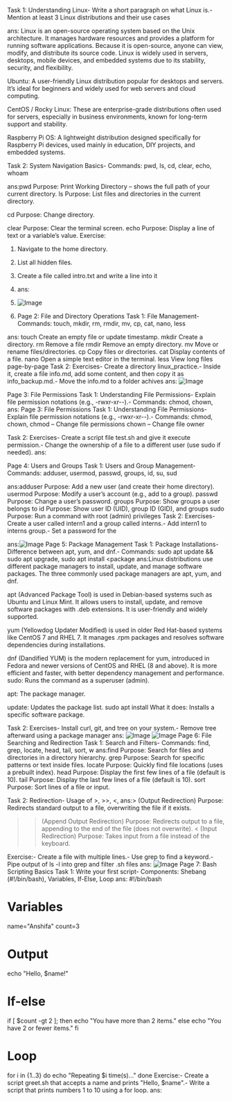  Task 1: Understanding Linux- Write a short paragraph on what Linux is.- Mention at least 3 Linux distributions and their use cases

 ans:
 Linux is an open-source operating system based on the Unix architecture. It manages hardware resources and provides a platform for running software applications. Because it is open-source, anyone can view, modify, and distribute its source code. Linux is widely used in servers, desktops, mobile devices, and embedded systems due to its stability, security, and flexibility.

 Ubuntu: A user-friendly Linux distribution popular for desktops and servers. It’s ideal for beginners and widely used for web servers and cloud computing.

CentOS / Rocky Linux: These are enterprise-grade distributions often used for servers, especially in business environments, known for long-term support and stability.

Raspberry Pi OS: A lightweight distribution designed specifically for Raspberry Pi devices, used mainly in education, DIY projects, and embedded systems.

 Task 2: System Navigation Basics- Commands: pwd, ls, cd, clear, echo, whoam

 ans:pwd
Purpose: Print Working Directory – shows the full path of your current directory.
ls
Purpose: List files and directories in the current directory.

cd
Purpose: Change directory.

clear
Purpose: Clear the terminal screen.
 echo
Purpose: Display a line of text or a variable’s value.
 Exercise:
 1. Navigate to the home directory.
 2. List all hidden files.
 3. Create a file called intro.txt and write a line into it

 4. ans:
 5. ![Image](https://github.com/user-attachments/assets/e0cb543c-f3f8-4e0c-bd63-7a700ea8dc72)

 6.  Page 2: File and Directory Operations
 Task 1: File Management- Commands: touch, mkdir, rm, rmdir, mv, cp, cat, nano, less

ans:
touch
Create an empty file or update timestamp.
mkdir
Create a directory.
 rm
Remove a file
rmdir
Remove an empty directory.
mv
Move or rename files/directories.
cp
Copy files or directories.
cat
Display contents of a file.
nano
Open a simple text editor in the terminal.
less
View long files page-by-page
Task 2: Exercises- Create a directory linux_practice.- Inside it, create a file info.md, add some content, and then copy it as info_backup.md.- Move the info.md to a folder achives
ans:
![Image](https://github.com/user-attachments/assets/ebe52352-d752-4f62-a7a4-21a6fe4333f9)

 Page 3: File Permissions
 Task 1: Understanding File Permissions- Explain file permission notations (e.g., -rwxr-xr--).- Commands: chmod, chown,
 ans:
  Page 3: File Permissions
 Task 1: Understanding File Permissions- Explain file permission notations (e.g., -rwxr-xr--).- Commands: chmod, chown,
 chmod – Change file permissions
 chown – Change file owner

 Task 2: Exercises- Create a script file test.sh and give it execute permission.- Change the ownership of a file to a different user (use sudo if needed).
ans:








 Page 4: Users and Groups
 Task 1: Users and Group Management- Commands: adduser, usermod, passwd, groups, id, su, sud

ans:adduser
Purpose: Add a new user (and create their home directory).
usermod
Purpose: Modify a user’s account (e.g., add to a group).
passwd
Purpose: Change a user’s password.
groups
Purpose: Show groups a user belongs to
id
Purpose: Show user ID (UID), group ID (GID), and groups
sudo
Purpose: Run a command with root (admin) privileges
 Task 2: Exercises- Create a user called intern1 and a group called interns.- Add intern1 to interns group.- Set a password for the 

 ans:![Image](https://github.com/user-attachments/assets/5f688d4b-8c25-4c4d-96d2-f7353e3cb190)
 Page 5: Package Management
 Task 1: Package Installations- Difference between apt, yum, and dnf.- Commands: sudo apt update && sudo apt upgrade, sudo apt install <package
 ans:Linux distributions use different package managers to install, update, and manage software packages. The three commonly used package managers are apt, yum, and dnf.

apt (Advanced Package Tool) is used in Debian-based systems such as Ubuntu and Linux Mint. It allows users to install, update, and remove software packages with .deb extensions. It is user-friendly and widely supported.

yum (Yellowdog Updater Modified) is used in older Red Hat-based systems like CentOS 7 and RHEL 7. It manages .rpm packages and resolves software dependencies during installations.

dnf (Dandified YUM) is the modern replacement for yum, introduced in Fedora and newer versions of CentOS and RHEL (8 and above). It is more efficient and faster, with better dependency management and performance.
sudo: Runs the command as a superuser (admin).

apt: The package manager.

update: Updates the package list.
sudo apt install <package-name>
What it does:
Installs a specific software package.

 Task 2: Exercises- Install curl, git, and tree on your system.- Remove tree afterward using a package manager
 ans:
![Image](https://github.com/user-attachments/assets/a914005a-0b6b-43c9-881c-cb80bd508b76)
![Image](https://github.com/user-attachments/assets/eac682ff-fd8f-43e6-a536-c0fba79130df)
 Page 6: File Searching and Redirection
 Task 1: Search and Filters- Commands: find, grep, locate, head, tail, sort, w
 ans:find
Purpose: Search for files and directories in a directory hierarchy.
grep
Purpose: Search for specific patterns or text inside files.
locate
Purpose: Quickly find file locations (uses a prebuilt index).
head
Purpose: Display the first few lines of a file (default is 10).
tail
Purpose: Display the last few lines of a file (default is 10).
sort
Purpose: Sort lines of a file or input.

Task 2: Redirection- Usage of >, >>, <, 
ans:> (Output Redirection)
Purpose: Redirects standard output to a file, overwriting the file if it exists.
>> (Append Output Redirection)
Purpose: Redirects output to a file, appending to the end of the file (does not overwrite).
< (Input Redirection)
Purpose: Takes input from a file instead of the keyboard.

 Exercise:- Create a file with multiple lines.- Use grep to find a keyword.- Pipe output of ls -l into grep and filter .sh files
 ans:
![Image](https://github.com/user-attachments/assets/d59f10b7-7a1c-45ec-8671-bc035be7bec1)
 Page 7: Bash Scripting Basics
 Task 1: Write your first script- Components: Shebang (#!/bin/bash), Variables, If-Else, Loop
 ans:
#!/bin/bash

# Variables
name="Anshifa"
count=3

# Output
echo "Hello, $name!"

# If-else
if [ $count -gt 2 ]; then
  echo "You have more than 2 items."
else
  echo "You have 2 or fewer items."
fi

# Loop
for i in {1..3}
do
  echo "Repeating $i time(s)..."
done
 Exercise:- Create a script greet.sh that accepts a name and prints "Hello, $name".- Write a script that prints numbers 1 to 10 using a for loop.
 ans:











